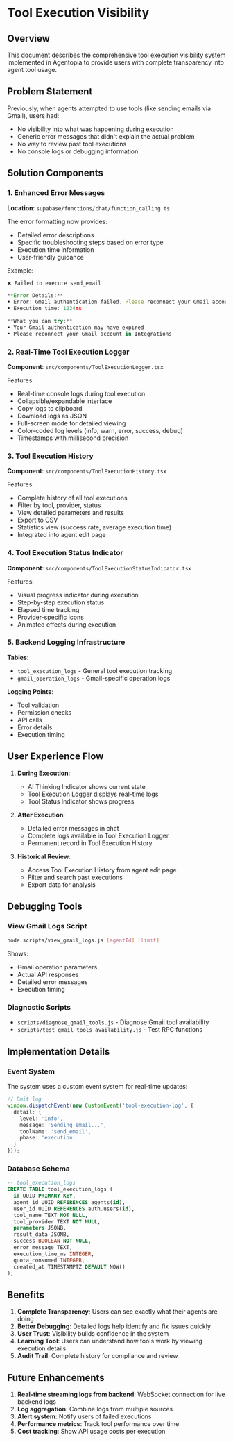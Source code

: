 # Tool Execution Visibility

## Overview

This document describes the comprehensive tool execution visibility system implemented in Agentopia to provide users with complete transparency into agent tool usage.

## Problem Statement

Previously, when agents attempted to use tools (like sending emails via Gmail), users had:
- No visibility into what was happening during execution
- Generic error messages that didn't explain the actual problem
- No way to review past tool executions
- No console logs or debugging information

## Solution Components

### 1. Enhanced Error Messages

**Location**: `supabase/functions/chat/function_calling.ts`

The error formatting now provides:
- Detailed error descriptions
- Specific troubleshooting steps based on error type
- Execution time information
- User-friendly guidance

Example:
```typescript
❌ Failed to execute send_email

**Error Details:**
• Error: Gmail authentication failed. Please reconnect your Gmail account.
• Execution time: 1234ms

**What you can try:**
• Your Gmail authentication may have expired
• Please reconnect your Gmail account in Integrations
```

### 2. Real-Time Tool Execution Logger

**Component**: `src/components/ToolExecutionLogger.tsx`

Features:
- Real-time console logs during tool execution
- Collapsible/expandable interface
- Copy logs to clipboard
- Download logs as JSON
- Full-screen mode for detailed viewing
- Color-coded log levels (info, warn, error, success, debug)
- Timestamps with millisecond precision

### 3. Tool Execution History

**Component**: `src/components/ToolExecutionHistory.tsx`

Features:
- Complete history of all tool executions
- Filter by tool, provider, status
- View detailed parameters and results
- Export to CSV
- Statistics view (success rate, average execution time)
- Integrated into agent edit page

### 4. Tool Execution Status Indicator

**Component**: `src/components/ToolExecutionStatusIndicator.tsx`

Features:
- Visual progress indicator during execution
- Step-by-step execution status
- Elapsed time tracking
- Provider-specific icons
- Animated effects during execution

### 5. Backend Logging Infrastructure

**Tables**:
- `tool_execution_logs` - General tool execution tracking
- `gmail_operation_logs` - Gmail-specific operation logs

**Logging Points**:
- Tool validation
- Permission checks
- API calls
- Error details
- Execution timing

## User Experience Flow

1. **During Execution**:
   - AI Thinking Indicator shows current state
   - Tool Execution Logger displays real-time logs
   - Tool Status Indicator shows progress

2. **After Execution**:
   - Detailed error messages in chat
   - Complete logs available in Tool Execution Logger
   - Permanent record in Tool Execution History

3. **Historical Review**:
   - Access Tool Execution History from agent edit page
   - Filter and search past executions
   - Export data for analysis

## Debugging Tools

### View Gmail Logs Script
```bash
node scripts/view_gmail_logs.js [agentId] [limit]
```

Shows:
- Gmail operation parameters
- Actual API responses
- Detailed error messages
- Execution timing

### Diagnostic Scripts
- `scripts/diagnose_gmail_tools.js` - Diagnose Gmail tool availability
- `scripts/test_gmail_tools_availability.js` - Test RPC functions

## Implementation Details

### Event System
The system uses a custom event system for real-time updates:

```typescript
// Emit log
window.dispatchEvent(new CustomEvent('tool-execution-log', {
  detail: {
    level: 'info',
    message: 'Sending email...',
    toolName: 'send_email',
    phase: 'execution'
  }
}));
```

### Database Schema
```sql
-- tool_execution_logs
CREATE TABLE tool_execution_logs (
  id UUID PRIMARY KEY,
  agent_id UUID REFERENCES agents(id),
  user_id UUID REFERENCES auth.users(id),
  tool_name TEXT NOT NULL,
  tool_provider TEXT NOT NULL,
  parameters JSONB,
  result_data JSONB,
  success BOOLEAN NOT NULL,
  error_message TEXT,
  execution_time_ms INTEGER,
  quota_consumed INTEGER,
  created_at TIMESTAMPTZ DEFAULT NOW()
);
```

## Benefits

1. **Complete Transparency**: Users can see exactly what their agents are doing
2. **Better Debugging**: Detailed logs help identify and fix issues quickly
3. **User Trust**: Visibility builds confidence in the system
4. **Learning Tool**: Users can understand how tools work by viewing execution details
5. **Audit Trail**: Complete history for compliance and review

## Future Enhancements

1. **Real-time streaming logs from backend**: WebSocket connection for live backend logs
2. **Log aggregation**: Combine logs from multiple sources
3. **Alert system**: Notify users of failed executions
4. **Performance metrics**: Track tool performance over time
5. **Cost tracking**: Show API usage costs per execution 